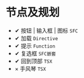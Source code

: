 # 节点及规划

- ✔ 按钮 | 输入框 | 图标 `SFC`
- ✔ 加载 `Directive`
- ✔ 提示 `Function`
- ✔ 复选框 `SFC嵌套`
- ✔ 回到顶部 `TSX`
- × 手风琴 `TSX`
